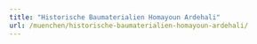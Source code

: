 ```yaml
---
title: "Historische Baumaterialien Homayoun Ardehali"
url: /muenchen/historische-baumaterialien-homayoun-ardehali/
---
```

